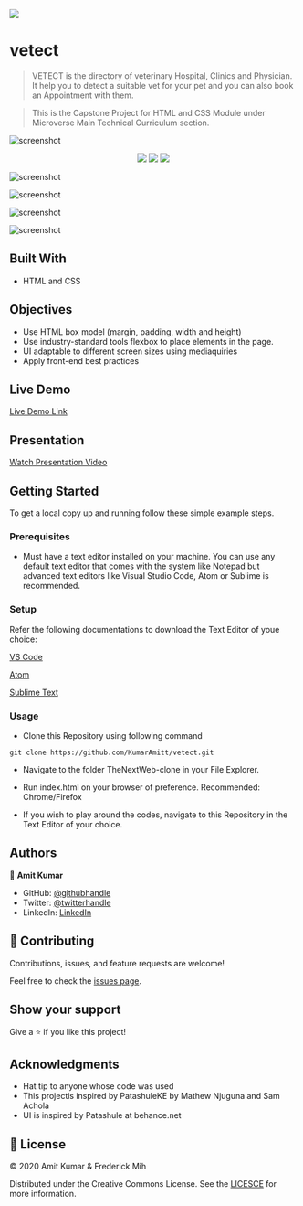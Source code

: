 ![](https://img.shields.io/badge/Microverse-blueviolet)

# vetect

> VETECT is the directory of veterinary Hospital, Clinics and Physician. It help you to detect a suitable vet for your pet and you can also book an Appointment with them.

> This is the Capstone Project for HTML and CSS Module under Microverse Main Technical Curriculum section.

![screenshot](./assets/screenshots/pc.png)

<p align="center">
  
  <img src="assets/screenshots/scm.png">
  <img src="assets/screenshots/scl.png">
  <img src="assets/screenshots/sct.png">

</p>

![screenshot](./assets/screenshots/scm.png)

![screenshot](./assets/screenshots/scl.png)

![screenshot](./assets/screenshots/sct.png)

![screenshot](./assets/screenshots/scd.png)



## Built With

- HTML and CSS

## Objectives

- Use HTML box model (margin, padding, width and height)
- Use industry-standard tools flexbox to place elements in the page.
- UI adaptable to different screen sizes using mediaquiries
- Apply front-end best practices

## Live Demo

[Live Demo Link](https://kumaramitt.github.io/vetect/.)

## Presentation

[Watch Presentation Video](https://www.loom.com/share/bf2ce9764ab54b14b8902eab7dee426e?sharedAppSource=personal_library)


## Getting Started

To get a local copy up and running follow these simple example steps.

### Prerequisites

- Must have a text editor installed on your machine. You can use any default text editor that comes with the system like Notepad but advanced text editors like Visual Studio Code, Atom or Sublime is recommended.

### Setup

Refer the following documentations to download the Text Editor of youe choice:

[VS Code](https://code.visualstudio.com/)

[Atom](https://atom.io/)

[Sublime Text](https://www.sublimetext.com/)


### Usage
- Clone this Repository using following command

<pre><code>git clone https://github.com/KumarAmitt/vetect.git</code></pre>

- Navigate to the folder TheNextWeb-clone in your File Explorer.

- Run index.html on your browser of preference. Recommended: Chrome/Firefox

- If you wish to play around the codes, navigate to this Repository in the Text Editor of your choice.

## Authors

👤 **Amit Kumar**

- GitHub: [@githubhandle](https://github.com/KumarAmitt)
- Twitter: [@twitterhandle](https://twitter.com/ArrshAmitt)
- LinkedIn: [LinkedIn](https://www.linkedin.com/in/kumar-amitt)


## 🤝 Contributing

Contributions, issues, and feature requests are welcome!

Feel free to check the [issues page](https://github.com/KumarAmitt/vetect/issues).

## Show your support

Give a ⭐️ if you like this project!

## Acknowledgments

- Hat tip to anyone whose code was used
- This projectis inspired by PatashuleKE by Mathew Njuguna and Sam Achola
- UI is inspired by Patashule at behance.net

## 📝 License

&copy; 2020 Amit Kumar & Frederick Mih

Distributed under the Creative Commons License. See the [LICESCE](https://creativecommons.org/licenses/by-nc/4.0/) for more information.
